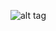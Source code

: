![alt tag](https://lh3.googleusercontent.com/EHsuELB0_MekelSTUuWkli2dh1_EaWaRAWAg3RbeZ4hmihy95v32wftQyPVEIowxAEKz9DZ-haUEk8Rgm_1NY7IksTOb1bKP2nZozFQIdygQ_HQepj9Rf9j8y8_C4MqnHLvRuRIsI9NS_sZCCz31-FoYujRyEF20ToShHePEEv3HJE1tenQg4i8Ez74n_ox8eqzXEcTgiRGA5VZ9pPZvmR8nbn6QzuDEEJCjuEuxhHqvY1oEz1OCJeniVn05vPRBqA4fhj1jd371w58B94IQDXoMP3w4C8alaWQeNVN-WhaDjAvmbCYncjq8KdXUDnVKWWm7AZGVD_xr6FHVnWZLQHBeGaFIYDrJ8IZXM5t6iYlw66ItvklnFrZjmfcIVQE5zwDSi7LVXcUWApmSlTlxKDn54fGaXQ29tCR-OjPSTU20umS1AkaCCzeHB13S0wbN_g5expbjuzCULsR9lozgzT3UaqCXuAThq1cP0tHzQPcACX_yA-YCE5HdRlz05VQgsNaQ58WN_W3ZTZsP9HuNTJWwdcsZbPNy4yohk-hCQuCayuQRBsn-AcpKaJqriTCmeaW7ftrBcFsFXZy6CcDmDVlgcan-B1CgaUXCDWmkM5886Fk3yBDmdcsNAJ2BCdljo-ThGos7wJ_ZoKrpvwj0IFWpFHhRIFQd0VN8ppHZOM0rlERP-OqN2hw=w1278-h727-no)